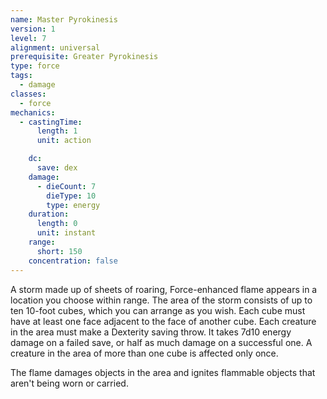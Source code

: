 ```yaml
---
name: Master Pyrokinesis
version: 1
level: 7
alignment: universal
prerequisite: Greater Pyrokinesis
type: force
tags:
  - damage
classes:
  - force
mechanics:
  - castingTime:
      length: 1
      unit: action

    dc:
      save: dex
    damage:
      - dieCount: 7
        dieType: 10
        type: energy
    duration:
      length: 0
      unit: instant
    range:
      short: 150
    concentration: false
---
```

A storm made up of sheets of roaring, Force-enhanced flame appears in a location you choose within range. The area of the storm consists of up to ten 10-foot cubes, which you can arrange as you wish. Each cube must have at least one face adjacent to the face of another cube. Each creature in the area must make a Dexterity saving throw. It takes 7d10 energy damage on a failed save, or half as much damage on a successful one. A creature in the area of more than one cube is affected only once.

The flame damages objects in the area and ignites flammable objects that aren't being worn or carried.
    